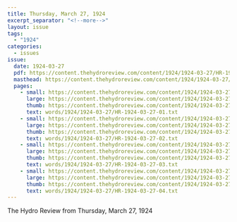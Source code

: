 ```yaml
---
title: Thursday, March 27, 1924
excerpt_separator: "<!--more-->"
layout: issue
tags:
  - "1924"
categories:
  - issues
issue:
  date: 1924-03-27
  pdf: https://content.thehydroreview.com/content/1924/1924-03-27/HR-1924-03-27.pdf
  masthead: https://content.thehydroreview.com/content/1924/1924-03-27/masthead/HR-1924-03-27.jpg
  pages:
    - small: https://content.thehydroreview.com/content/1924/1924-03-27/small/HR-1924-03-27-01.jpg
      large: https://content.thehydroreview.com/content/1924/1924-03-27/large/HR-1924-03-27-01.jpg
      thumb: https://content.thehydroreview.com/content/1924/1924-03-27/thumbnails/HR-1924-03-27-01.jpg
      text: words/1924/1924-03-27/HR-1924-03-27-01.txt
    - small: https://content.thehydroreview.com/content/1924/1924-03-27/small/HR-1924-03-27-02.jpg
      large: https://content.thehydroreview.com/content/1924/1924-03-27/large/HR-1924-03-27-02.jpg
      thumb: https://content.thehydroreview.com/content/1924/1924-03-27/thumbnails/HR-1924-03-27-02.jpg
      text: words/1924/1924-03-27/HR-1924-03-27-02.txt
    - small: https://content.thehydroreview.com/content/1924/1924-03-27/small/HR-1924-03-27-03.jpg
      large: https://content.thehydroreview.com/content/1924/1924-03-27/large/HR-1924-03-27-03.jpg
      thumb: https://content.thehydroreview.com/content/1924/1924-03-27/thumbnails/HR-1924-03-27-03.jpg
      text: words/1924/1924-03-27/HR-1924-03-27-03.txt
    - small: https://content.thehydroreview.com/content/1924/1924-03-27/small/HR-1924-03-27-04.jpg
      large: https://content.thehydroreview.com/content/1924/1924-03-27/large/HR-1924-03-27-04.jpg
      thumb: https://content.thehydroreview.com/content/1924/1924-03-27/thumbnails/HR-1924-03-27-04.jpg
      text: words/1924/1924-03-27/HR-1924-03-27-04.txt
---
```


The Hydro Review from Thursday, March 27, 1924

<!--more-->


